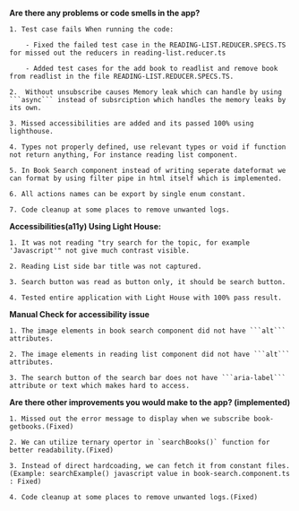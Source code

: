 **Are there any problems or code smells in the app?**

    1. Test case fails When running the code:

        - Fixed the failed test case in the READING-LIST.REDUCER.SPECS.TS for missed out the reducers in reading-list.reducer.ts

        - Added test cases for the add book to readlist and remove book from readlist in the file READING-LIST.REDUCER.SPECS.TS.

    2.  Without unsubscribe causes Memory leak which can handle by using ```async``` instead of subsrciption which handles the memory leaks by its own.

    3. Missed accessibilities are added and its passed 100% using lighthouse.

    4. Types not properly defined, use relevant types or void if function not return anything, For instance reading list component.

    5. In Book Search component instead of writing seperate dateformat we can format by using filter pipe in html itself which is implemented.

    6. All actions names can be export by single enum constant.

    7. Code cleanup at some places to remove unwanted logs.

**Accessibilities(a11y) Using Light House:**

    1. It was not reading "try search for the topic, for example 'Javascript'" not give much contrast visible.

    2. Reading List side bar title was not captured.

    3. Search button was read as button only, it should be search button.

    4. Tested entire application with Light House with 100% pass result.

**Manual Check for accessibility issue**

    1. The image elements in book search component did not have ```alt``` attributes.

    2. The image elements in reading list component did not have ```alt``` attributes.

    3. The search button of the search bar does not have ```aria-label``` attribute or text which makes hard to access.

**Are there other improvements you would make to the app? (implemented)**

    1. Missed out the error message to display when we subscribe book- getbooks.(Fixed)

    2. We can utilize ternary opertor in `searchBooks()` function for better readability.(Fixed)

    3. Instead of direct hardcoading, we can fetch it from constant files. (Example: searchExample() javascript value in book-search.component.ts : Fixed)

    4. Code cleanup at some places to remove unwanted logs.(Fixed)

